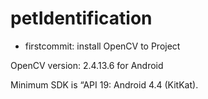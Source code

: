 # petIdentification

- firstcommit: install OpenCV to Project

OpenCV version: 2.4.13.6 for Android

Minimum SDK is “API 19: Android 4.4 (KitKat).
